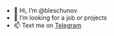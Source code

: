 - 👋 Hi, I’m @bleschunov
- 💞️ I’m looking for a job or projects
- 📫 Text me on [Telegram](t.me/dmitrybleschunov)
